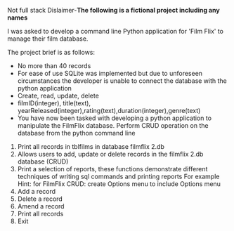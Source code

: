 Not full stack
Dislaimer-**The following is a fictional project including any names**

I was asked to develop a command line Python application for 'Film Flix' to manage their film database.

The project brief is as follows:
* No more than 40 records
* For ease of use SQLite was implemented but due to unforeseen circumstances the developer is unable to connect the database with the python application
* Create, read, update, delete
* filmID(integer), title(text), yearReleased(integer),rating(text),duration(integer),genre(text)
* You have now been tasked with developing a python application to manipulate the FilmFlix database.
Perform CRUD operation on the database from the python command line
1.	Print all records in  tblfilms in database filmflix 2.db
2.	Allows users to add, update or delete records in the filmflix 2.db database (CRUD)
3.	Print a selection of reports, these functions demonstrate different techniques of writing sql commands and printing reports
For example
Hint: for FilmFlix CRUD: create Options menu to include 
Options menu
1. Add a record
2. Delete a record
3. Amend a record
4. Print all records
5. Exit
